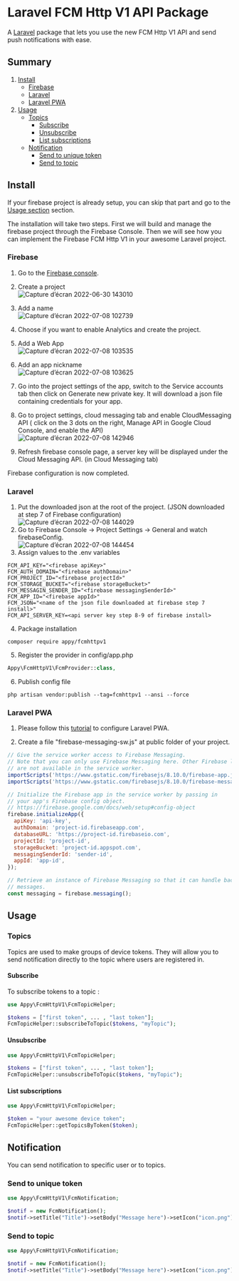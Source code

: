 # Laravel FCM Http V1 API Package

 A [Laravel](https://laravel.com/) package that lets you use the new FCM Http V1 API and send push notifications with ease.
 
 ## Summary
 1. [Install](https://github.com/agence-appy/fcmhttpv1#install)
    - [Firebase](https://github.com/agence-appy/fcmhttpv1#firebase)
    - [Laravel](https://github.com/agence-appy/fcmhttpv1#laravel)
    - [Laravel PWA](https://github.com/agence-appy/fcmhttpv1#laravel-pwa)
 2. [Usage](https://github.com/agence-appy/fcmhttpv1#usage)
    - [Topics](https://github.com/agence-appy/fcmhttpv1#firebase)
      - [Subscribe](https://github.com/agence-appy/fcmhttpv1#subscribe)
      - [Unsubscribe](https://github.com/agence-appy/fcmhttpv1#unsubscribe)
      - [List subscriptions](https://github.com/agence-appy/fcmhttpv1#list-subscriptions)
    - [Notification](https://github.com/agence-appy/fcmhttpv1#notification)
      - [Send to unique token](https://github.com/agence-appy/fcmhttpv1#send-to-unique-token)
      - [Send to topic](https://github.com/agence-appy/fcmhttpv1#send-to-topic)
 
 ## Install
If your firebase project is already setup, you can skip that part and go to the [Usage section](https://github.com/agence-appy/fcmhttpv1#usage) section.  

The installation will take two steps. First we will build and manage the firebase project through the Firebase Console. Then we will see how you can implement the Firebase FCM Http V1 in your awesome Laravel project.


### Firebase

1. Go to the [Firebase console](https://console.firebase.google.com/u/0/).

2. Create a project  
![Capture d’écran 2022-06-30 143010](https://user-images.githubusercontent.com/92929363/177950500-c2ab7f98-1593-461e-82c5-7d2065474e74.png)
3. Add a name    
![Capture d’écran 2022-07-08 102739](https://user-images.githubusercontent.com/92929363/177950903-4b0ade29-2ce4-423f-980c-299444549030.png)
4. Choose if you want to enable Analytics and create the project.
5. Add a Web App  
![Capture d’écran 2022-07-08 103535](https://user-images.githubusercontent.com/92929363/177952387-b80d53e3-53f4-45b4-9050-e849b58e4e24.png)
6. Add an app nickname   
![Capture d’écran 2022-07-08 103625](https://user-images.githubusercontent.com/92929363/177952640-df8a5b86-7ce6-483e-9baf-a97751343378.png)
7. Go into the project settings of the app, switch to the Service accounts tab then click on Generate new private key. It will download a json file containing credentials for your app.
8. Go to project settings, cloud messaging tab and enable CloudMessaging API ( click on the 3 dots on the right, Manage API in Google Cloud Console, and enable the API)  
![Capture d’écran 2022-07-08 142946](https://user-images.githubusercontent.com/92929363/177992435-e29223f7-6189-4052-baa1-c0455b2cc092.png)
9. Refresh firebase console page, a server key will be displayed under the Cloud Messaging API. (in Cloud Messaging tab)

Firebase configuration is now completed.


### Laravel

1. Put the downloaded json at the root of the project. (JSON downloaded at step 7 of Firebase configuration)  
![Capture d’écran 2022-07-08 144029](https://user-images.githubusercontent.com/92929363/177993938-910ddac2-0472-45f3-9c30-3568e0e0244b.png)
2. Go to Firebase Console -> Project Settings -> General and watch firebaseConfig.  
![Capture d’écran 2022-07-08 144454](https://user-images.githubusercontent.com/92929363/177994579-978d7fbc-5d23-4302-a66e-9d86edb8eb76.png)
3. Assign values to the .env variables

```env
FCM_API_KEY="<firebase apiKey>"
FCM_AUTH_DOMAIN="<firebase authDomain>"
FCM_PROJECT_ID="<firebase projectId>"
FCM_STORAGE_BUCKET="<firebase storageBucket>"
FCM_MESSAGIN_SENDER_ID="<firebase messagingSenderId>"
FCM_APP_ID="<firebase appId>"
FCM_JSON="<name of the json file downloaded at firebase step 7 install>"
FCM_API_SERVER_KEY=<api server key step 8-9 of firebase install>
```
4. Package installation
```
composer require appy/fcmhttpv1
```

5. Register the provider in config/app.php

```php
Appy\FcmHttpV1\FcmProvider::class,
```

6. Publish config file
```
php artisan vendor:publish --tag=fcmhttpv1 --ansi --force
```

### Laravel PWA
1. Please follow this [tutorial](https://github.com/silviolleite/laravel-pwa) to configure Laravel PWA.

2. Create a file "firebase-messaging-sw.js" at public folder of your project.

```js
// Give the service worker access to Firebase Messaging.
// Note that you can only use Firebase Messaging here. Other Firebase libraries
// are not available in the service worker.
importScripts('https://www.gstatic.com/firebasejs/8.10.0/firebase-app.js');
importScripts('https://www.gstatic.com/firebasejs/8.10.0/firebase-messaging.js');

// Initialize the Firebase app in the service worker by passing in
// your app's Firebase config object.
// https://firebase.google.com/docs/web/setup#config-object
firebase.initializeApp({
  apiKey: 'api-key',
  authDomain: 'project-id.firebaseapp.com',
  databaseURL: 'https://project-id.firebaseio.com',
  projectId: 'project-id',
  storageBucket: 'project-id.appspot.com',
  messagingSenderId: 'sender-id',
  appId: 'app-id',
});

// Retrieve an instance of Firebase Messaging so that it can handle background
// messages.
const messaging = firebase.messaging();
```
## Usage

### Topics

Topics are used to make groups of device tokens. They will allow you to send notification directly to the topic where users are registered in.

#### Subscribe

To subscribe tokens to a topic :

```php
use Appy\FcmHttpV1\FcmTopicHelper;

$tokens = ["first token", ... , "last token"];
FcmTopicHelper::subscribeToTopic($tokens, "myTopic");
```
#### Unsubscribe

```php
use Appy\FcmHttpV1\FcmTopicHelper;

$tokens = ["first token", ... , "last token"];
FcmTopicHelper::unsubscribeToTopic($tokens, "myTopic");
```

#### List subscriptions

```php
use Appy\FcmHttpV1\FcmTopicHelper;

$token = "your awesome device token";
FcmTopicHelper::getTopicsByToken($token);

```

## Notification

You can send notification to specific user or to topics.

### Send to unique token
```php
use Appy\FcmHttpV1\FcmNotification;

$notif = new FcmNotification();
$notif->setTitle("Title")->setBody("Message here")->setIcon("icon.png")->setToken("put device token here")->setClickAction("/news")->send();

```

### Send to topic
```php
use Appy\FcmHttpV1\FcmNotification;

$notif = new FcmNotification();
$notif->setTitle("Title")->setBody("Message here")->setIcon("icon.png")->setTopic("general_topic")->setClickAction("/news")->send();

```

